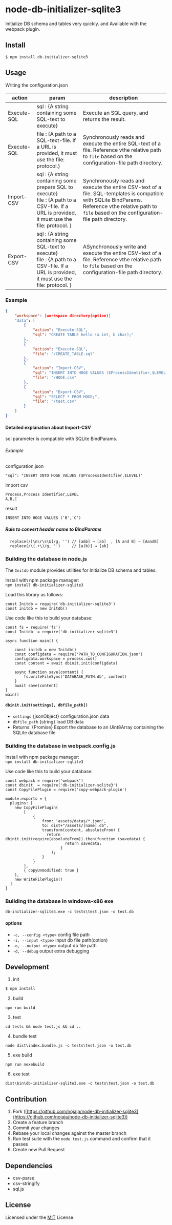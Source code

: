 # node-db-initializer-sqlite3
Initialize DB schema and tables very quickly. and Available with the webpack plugin.

## Install
```$ npm install db-initializer-sqlite3```

## Usage
Writing the configuration.json  

| action | param   | description          |
|--------|---------|----------------------|
| Execute-SQL | sql : {A string containing some SQL-text to execute} | Execute an SQL query, and returns the result. |
| Execute-SQL | file : {A path to a SQL-text-file. If a URL is provided, it must use the file: protocol.} | Synchronously reads and execute the entire SQL-text of a file. Reference vthe relative path to ```file``` based on the configuration-file path directory. |
| Import-CSV | sql : {A string containing some prepare SQL to execute}<br />file : {A path to a CSV-file. If a URL is provided, it must use the file: protocol. } | Synchronously reads and execute the entire CSV-text of a file. SQL-templates is compatible with SQLite BindParams. Reference vthe relative path to ```file``` based on the configuration-file path directory.|
| Export-CSV | sql : {A string containing some SQL-text to execute}<br />file : {A path to a CSV-file. If a URL is provided, it must use the file: protocol. } | ASynchronously write and execute the entire CSV-text of a file. Reference vthe relative path to ```file``` based on the configuration-file path directory.|

### Example  
``` configuration.json
{
    "workspace": [workspace directory(option)]
    "data": [
        {
            "action": "Execute-SQL",
            "sql": "CREATE TABLE hello (a int, b char);"
        },
        {
            "action": "Execute-SQL",
            "file": "/CREATE_TABLE.sql"
        },
        {
            "action": "Import-CSV",
            "sql": "INSERT INTO HOGE VALUES ($ProcessIdentifier,$LEVEL,$PARENT,$Process,$Category,$OriginalProcessIdentifier,$ExtendedDescription,'',$BriefDescription,$Domain,$VerticalGroup,$MaturityLevel,$Status)",
            "file": "/HOGE.csv"
        },
        {
            "action": "Export-CSV",
            "sql": "SELECT * FROM HOGE;",
            "file": "/test.csv"
        }
    ]
}
```

  #### Detailed explanation about Import-CSV
  sql parameter is compatible with SQLite BindParams.
  ###### Example 
  configuration.json 
  ```SQL-templates
  "sql": "INSERT INTO HOGE VALUES ($ProcessIdentifier,$LEVEL)"
  ```
  Import csv
  ```Import.csv
  Process,Process Identifier,LEVEL
  A,B,C
  ```
  result
  ```
  INSERT INTO HOGE VALUES ('B','C')
  ```

  ##### Rule to convert header name to BindParams
  ```
    replace(/[\n\r\s\&]/g, '') // [a&b] → [ab]  , [A and B] → [AandB]
    replace(/\(.+\)/g, '')     // [a(b)] → [ab]
  ```

### Building the database in node.js
The ```Initdb``` module provides utilities for Initialize DB schema and tables.

Install with npm package manager:  
```npm install db-initializer-sqlite3```

Load this library as follows:  
```
const Initdb = require('db-initializer-sqlite3')
const initdb = new Initdb()
```

Use code like this to build your database:
```
const fs = require('fs')
const Initdb  = require('db-initializer-sqlite3')

async function main() {

    const initdb = new Initdb()
    const configdata = require('PATH_TO_CONFIGURATION.json')
    configdata.workspace = process.cwd()
    const content = await dbinit.init(configdata)
    
    async function save(content) {
        fs.writeFileSync('DATABASE_PATH.db', content)
    }
    await save(content)
}
main()
```

#### ```dbinit.init(settings[, dbfile_path])```

* `settings` {jsonObject} configuration.json data
* `dbfile_path` {string} load DB data
* Returns: {Promise} Export the database to an Uint8Array containing the SQLite database file


### Building the database in webpack.config.js

Install with npm package manager:  
```npm install db-initializer-sqlite3```

Use code like this to build your database:
```
const webpack = require('webpack')
const dbinit  = require('db-initializer-sqlite3')
const CopyFilePlugin = require('copy-webpack-plugin')

module.exports = {
  plugins: [
    new CopyFilePlugin(
        [
            {
                from: 'assets/datas/*.json',
                to: dist+"/assets/[name].db",
                transform(content, absoluteFrom) {
                  return dbinit.init(require(absoluteFrom)).then(function (savedata) {
                          return savedata;
                        }
                    );
                }
            }
        ],
        { copyUnmodified: true }
    ),
    new WriteFilePlugin()
  ]
}
```

### Building the database in windows-x86 exe
```
db-initializer-sqlite3.exe -c tests\test.json -o test.db   
```
#### options

* `-c, --config <type>` config file path
* `-i, --input <type>` input db file path(option)
* `-o, --output <type>` output db file path
* `-d, --debug` output extra debugging



## Development
1. init
```sh
$ npm install
```

2. build
```
npm run build
```

3. test 
```
cd tests && node test.js && cd ..
```

4. bundle test 
```
node dist\index.bundle.js -c tests\test.json -o test.db
```

5. exe build 
```
npm run nexebuild
```

6. exe test 
```
dist\bin\db-initializer-sqlite3.exe -c tests\test.json -o test.db
```

## Contribution
1. Fork ([https://github.com/nojaja/node-db-initializer-sqlite3](https://github.com/nojaja/node-db-initializer-sqlite3))
2. Create a feature branch
3. Commit your changes
4. Rebase your local changes against the master branch
5. Run test suite with the `node test.js` command and confirm that it passes
6. Create new Pull Request

## Dependencies
 * csv-parse
 * csv-stringify
 * sql.js

## License
Licensed under the [MIT](LICENSE) License.
